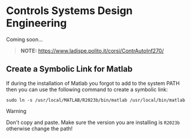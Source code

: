 # Controls Systems Design Engineering

Coming soon...

> **NOTE:** https://www.ladispe.polito.it/corsi/ContrAutoInf270/

## Create a Symbolic Link for Matlab

If during the installation of Matlab you forgot to add to the system PATH then you can use the following command to create a symbolic link:

```shell
sudo ln -s /usr/local/MATLAB/R2023b/bin/matlab /usr/local/bin/matlab
```

> [!WARNING]
> Don't copy and paste. Make sure the version you are installing is `R2023b` otherwise change the path!